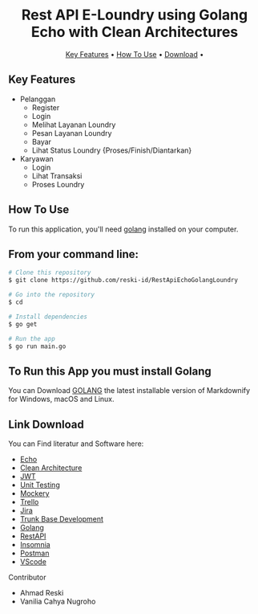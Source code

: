 
<h1 align="center">
  <br>
  Rest API E-Loundry using Golang Echo with Clean Architectures
  <br>
</h1>


<p align="center">
  <a href="#key-features">Key Features</a> •
  <a href="#how-to-use">How To Use</a> •
  <a href="#link-download">Download</a> •
</p>

## Key Features

* Pelanggan 
  - Register
  - Login
  - Melihat Layanan Loundry
  - Pesan Layanan Loundry
  - Bayar
  - Lihat Status Loundry {Proses/Finish/Diantarkan}
* Karyawan
  - Login
  - Lihat Transaksi
  - Proses Loundry

## How To Use

To run this application, you'll need [golang](https://go.dev/doc/install) installed on your computer. 

## From your command line:

```bash
# Clone this repository
$ git clone https://github.com/reski-id/RestApiEchoGolangLoundry

# Go into the repository
$ cd 

# Install dependencies
$ go get

# Run the app
$ go run main.go
```


## To Run this App you must install Golang

You can Download [GOLANG](https://go.dev/doc/install) the latest installable version of Markdownify for Windows, macOS and Linux.


## Link Download

You can Find literatur and Software here:

- [Echo](https://echo.labstack.com/guide/)
- [Clean Architecture](https://www.freecodecamp.org/news/a-quick-introduction-to-clean-architecture-990c014448d2/)
- [JWT](https://github.com/golang-jwt/jwt)
- [Unit Testing](https://golangdocs.com/golang-unit-testing)
- [Mockery](https://github.com/vektra/mockery)
- [Trello](https://trello.com/)
- [Jira](https://www.atlassian.com/software/jira/guides)
- [Trunk Base Development](https://trunkbaseddevelopment.com/)
- [Golang](https://go.dev/)
- [RestAPI](https://restfulapi.net/)
- [Insomnia](https://insomnia.rest/download)
- [Postman](https://www.postman.com/downloads/)
- [VScode](https://code.visualstudio.com/Download)

Contributor
- Ahmad Reski
- Vanilia Cahya Nugroho
